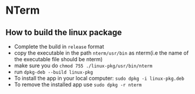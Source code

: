 # NTerm

## How to build the linux package
- Complete the build in `release` format
- copy the executable in the path `nterm/usr/bin` as nterm(i.e the name of the executable file should be nterm)
- make sure you do `chmod 755 ./linux-pkg/usr/bin/nterm`
- run `dpkg-deb --build linux-pkg`
- To install the app in your local computer: `sudo dpkg -i linux-pkg.deb`
- To remove the installed app use `sudo dpkg -r nterm`
